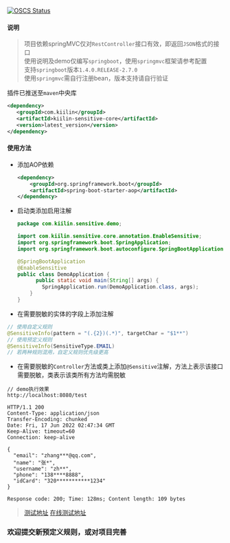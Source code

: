 [![OSCS Status](https://www.oscs1024.com/platform/badge/kkwwang/sensitive.svg?size=large)](https://www.oscs1024.com/project/kkwwang/sensitive?ref=badge_large)

#### 说明

> 项目依赖springMVC仅对`RestController`接口有效，即返回`JSON`格式的接口   
> 使用说明及demo仅编写`springboot`，使用`springmvc`框架请参考配置   
> 支持`springboot`版本`1.4.0.RELEASE-2.7.0`   
> 使用`springmvc`需自行注册bean，版本支持请自行验证   

插件已推送至`maven`中央库   
 ```xml
<dependency>
    <groupId>com.kiilin</groupId>
    <artifactId>kiilin-sensitive-core</artifactId>
    <version>latest_version</version>
</dependency>
 ```

#### 使用方法

- 添加AOP依赖
  ```xml
  <dependency>
      <groupId>org.springframework.boot</groupId>
      <artifactId>spring-boot-starter-aop</artifactId>
  </dependency>
  ```

- 启动类添加启用注解
  ```java
  package com.kiilin.sensitive.demo;
  
  import com.kiilin.sensitive.core.annotation.EnableSensitive;
  import org.springframework.boot.SpringApplication;
  import org.springframework.boot.autoconfigure.SpringBootApplication;
  
  @SpringBootApplication
  @EnableSensitive
  public class DemoApplication {
        public static void main(String[] args) {
          SpringApplication.run(DemoApplication.class, args);
      }
  }
  ```

- 在需要脱敏的实体的字段上添加注解

```java
// 使用自定义规则
@SensitiveInfo(pattern = "(.{2})(.*)", targetChar = "$1**")
// 使用预定义规则
@SensitiveInfo(SensitiveType.EMAIL)
// 若两种规则混用，自定义规则优先级更高
  ```

- 在需要脱敏的`Controller`方法或类上添加`@Sensitive`注解，方法上表示该接口需要脱敏，类表示该类所有方法均需脱敏

```http request
// demo执行效果
http://localhost:8080/test

HTTP/1.1 200
Content-Type: application/json
Transfer-Encoding: chunked
Date: Fri, 17 Jun 2022 02:47:34 GMT
Keep-Alive: timeout=60
Connection: keep-alive

{
  "email": "zhang***@qq.com",
  "name": "张*",
  "username": "zh**",
  "phone": "138****8888",
  "idCard": "320***********1234"
}

Response code: 200; Time: 128ms; Content length: 109 bytes
```
> [测试地址](http://localhost:8080/doc.html#/default/test-controller/test1UsingPOST)
> [在线测试地址](http://101.43.64.92:8080/doc.html#/default/test-controller/test1UsingPOST)

### 欢迎提交新预定义规则，或对项目完善
